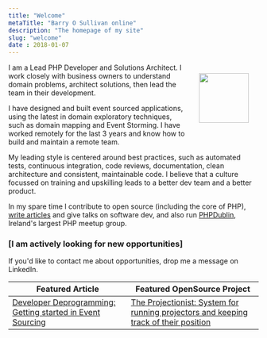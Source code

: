 ```yaml
---
title: "Welcome"
metaTitle: "Barry O Sullivan online"
description: "The homepage of my site"
slug: "welcome"
date : 2018-01-07
---
```


<img class="face" style="float:right;width:100px;height:100px; padding:20px;" src="https://thepracticaldev.s3.amazonaws.com/uploads/user/profile_image/17829/130dc702-1fb9-4dfc-9151-138dbdd78095.jpg">

I am a Lead PHP Developer and Solutions Architect. I work closely with business owners to understand domain problems, architect solutions, then lead the team in their development. 

I have designed and built event sourced applications, using the latest in domain exploratory techniques, such as domain mapping and Event Storming. I have worked remotely for the last 3 years and know how to build and maintain a remote team.

My leading style is centered around best practices, such as automated tests, continuous integration, code reviews, documentation, clean architecture and consistent, maintainable code. I believe that a culture focussed on training and upskilling leads to a better dev team and a better product.

In my spare time I contribute to open source (including the core of PHP), [write articles](/blog) and give talks on software dev, and also run [PHPDublin](https://www.meetup.com/PHP-Dublin/), Ireland's largest PHP meetup group.

### [I am actively looking for new opportunities\]

If you'd like to contact me about opportunities, drop me a message on LinkedIn. 

| Featured Article | Featured OpenSource Project |
| ---------------- | ------------------------- |
| [Developer Deprogramming: Getting started in Event Sourcing](/blog/developer-deprogramming-getting-started-in-event-sourcing) | [The Projectionist: System for running projectors and keeping track of their position](https://github.com/barryosull/the-projectionist) |